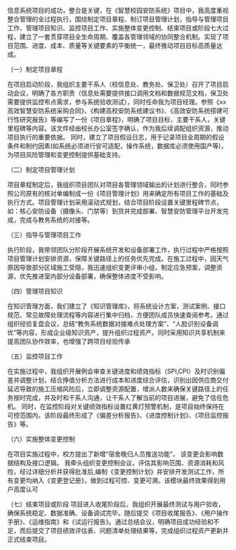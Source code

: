 信息系统项目的成功，整合是关键，在《智慧校园安防系统》项目中，我高度重视整合管理的全过程执行，围绕制定项目章程、制订项目管理计划，指导与管理项目工作、管理项目知识、监控项目工作、实施整体变更控制、结束项目或阶段七大过程，建立了一套贯穿项目全生命周期、覆盖各管理领域的协同整合机制。实现了项目范围、进度、成本、质量等关键要素的平衡统一，最终推动项目目标高质量达成。


（一）制定项目章程

在项目启动阶段，我组织主要干系人（校信息处、教务处、保卫处）召开了项目启动会议，明确了各方职责（信息处需要提供接口调用文档和数据规范文档，保卫处需要提供监控布点需求，参与系统验收测试），同时任命我为项目经理。参照《xx高效智慧安防系统采购合同》、《构建高校安防系统建议书》、《高效安防系统搭建可行性研究报告》等编写了一份《项目章程》，明确了项目目标，主要干系人，关键里程碑等内容。该文件经由校长办公室签字确认，作为我后续调配组织资源，推动项目执行的重要依据。
同时，建立了项目假设日志，用于记录项目全周期的假设条件和制约因素(如系统必须进行安可适配，操作系统，数据库必须使用国产等)，为项目风险管理和变更控制提供基础支持。

（二）制定项目管理计划

项目章程制定后，我组织项目团队对项目各管理领域输出的计划进行整合，同时参照公司原有的核对单编制成一份《项目管理计划》用来确定所有项目工作的基础及执行方式。项目管理计划采用滚动式规划，结合项目阶段设置关键里程碑节点，如：核心安防设备（摄像头、门禁等）到货并完成部署、智慧安防管理平台开发完成，完成与教务系统的对接等。

（三）指导与管理项目工作

执行阶段，我带领团队分阶段开展系统开发和设备部署工作，执行过程中严格按照项目管理计划安排资源，保障关键路径上的任务优先完成。在施工过程中，因天气原因导致部分区域施工受阻，我迅速组织变更评审小组，制定应急预案，调整资源，优先推进室内部分设备部署，确保整体进度不受影响。

（四）管理项目知识

在知识管理方面，我们建立了《知识管理库》，将系统设计方案，测试案例、接口规范、常见故障处理流程等内容进行集中归档，方便团队成员快速查阅参考。通过组织经验复盘会议，总结“教务系统数据对接难点处理方案”、“人脸识别设备调优”等内容，形成企业级知识资产，提升组织过程资产。同时采用知识共享机制来提高团队协作效率，也增强了跨项目经验传承

（五）监控项目工作

在实施过程中，我组织开展例会审查关键进度和绩效指标（SPI,CPI）及时识别偏差并调整计划，结合挣值分析方法进行成本和进度综合评估，识别出因供应商交付延迟导致的施工压缩风险后，立即调整资源配置，增派人数来确保关键路径上的任务按时完成，并及时和干系人沟通，让干系人了解当前的项目进展，避免了信任危机。
同时，在监控阶段对关键绩效指标设置红黄灯预警机制，是项目始终保持在可控范围内。该阶段最终形成了《偏差分析报告》、《进度控制计划》、《项目监控报告》等。

（六）实施整体变更控制

在项目实施过程中，校方提出了新增“宿舍晚归人员推送功能”， 该变更会影响数据结构及接口逻辑。 我牵头组织变更控制会议，评估其影响范围、资源消耗和风险，经过详细分析并获得批准后,编制《变更控制计划》并安排开发测试工作，所有变更均纳入《变更登记册》，做到过程可控、变更可溯。该模块最终效果得到用户高度认可

（七）结束项目或阶段
项目进入收尾阶段后，我组织开展最终测试与用户验收，确保系统稳定、数据准确、设备调试完毕。随后提交《项目收尾报告》、《用户操作手册》、《运维指南》和《试运行报告》。通过总结会议，明确项目成功经验和不足，而后提交了项目绩效评估表、问题清单处理结果等，完成组织过程资产更新并正式结束项目。

